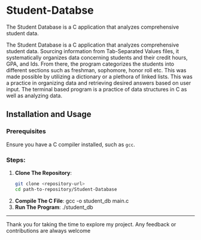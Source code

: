 # Student-Databse
The Student Database is a C application that analyzes comprehensive student data.

The Student Database is a C application that analyzes comprehensive student data. Sourcing information from Tab-Separated Values files, it systematically organizes data concerning students and their credit hours, GPA, and Ids. From there, the program categorizes the students into different sections such as freshman, sophomore, honor roll etc. This was made possible by utilizing a dictionary or a plethora of linked lists. This was a practice in organizing data and retrieving desired answers based on user input. The terminal based program  is a practice of data structures in C as well as analyzing data.

## Installation and Usage

### Prerequisites
Ensure you have a C compiler installed, such as `gcc`.

### Steps:

1. **Clone The Repository**: 
   ```bash
   git clone <repository-url>
   cd path-to-repository/Student-Database
2. **Compile The C File**:
   gcc -o student_db main.c
3. **Run The Program**:
   ./student_db
   
---
Thank you for taking the time to explore my project. Any feedback or contributions are always welcome



